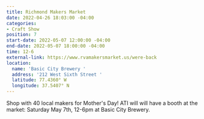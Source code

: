 ```yaml
---
title: Richmond Makers Market
date: 2022-04-26 18:03:00 -04:00
categories:
- Craft Show
position: 7
start-date: 2022-05-07 12:00:00 -04:00
end-date: 2022-05-07 18:00:00 -04:00
time: 12-6
external-link: https://www.rvamakersmarket.us/were-back
location:
  name: 'Basic City Brewery '
  address: '212 West Sixth Street '
  latitude: 77.4360° W
  longitude: 37.5407° N
---
```


Shop with 40 local makers for Mother's Day! ATI will will have a booth at the market: Saturday May 7th, 12-6pm at Basic City Brewery. 